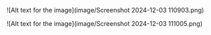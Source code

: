 ![Alt text for the image](image/Screenshot 2024-12-03 110903.png)

![Alt text for the image](image/Screenshot 2024-12-03 111005.png)
